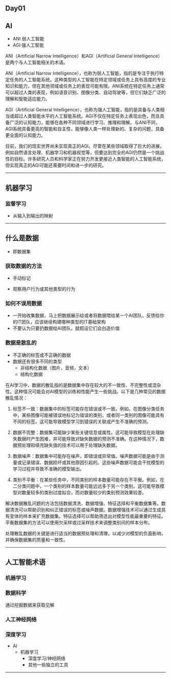 ## Day01

## AI

* ANI 弱人工智能
* AGI 强人工智能

ANI（Artificial Narrow Intelligence）和AGI（Artificial General Intelligence）是两个与人工智能相关的术语。

ANI（Artificial Narrow Intelligence），也称为弱人工智能，指的是专注于执行特定任务的人工智能系统。这种类型的人工智能在特定领域或任务上具有高度的专业知识和能力，但在其他领域或任务上的表现可能有限。ANI系统在特定任务上通常可以超过人类的表现，例如语音识别、图像分类、自动驾驶等，但它们缺乏广泛的理解和智能适应能力。

AGI（Artificial General Intelligence），也称为强人工智能，指的是具备与人类相当或超过人类智能水平的人工智能系统。AGI不仅在特定任务上表现出色，而且具备广泛的认知能力，能够在各种不同领域进行学习、推理和理解。与ANI不同，AGI系统具备更高的智能和自主性，能够像人类一样处理新的、复杂的问题，具备更全面的认知能力。

目前，我们的现实世界尚未实现真正的AGI。尽管在某些领域取得了巨大的进展，例如自然语言处理、机器学习和机器视觉等，但要达到完全的AGI仍然是一个挑战性的目标。许多研究人员和科学家正在努力开发更接近人类智能的人工智能系统，但实现真正的AGI可能还需要时间和进一步的研究。

---

## 机器学习

### 监督学习

* 从输入到输出的映射

---

## 什么是数据

* 即数据集

### 获取数据的方法

* 手动标记

* 观察用户行为或其他类型的行为

### 如何不误用数据

* 一开始收集数据，马上把数据展示给或者将数据喂给某一个AI团队，反馈给你的IT团队，应该继续构建哪种类型的IT基础架构
* 不要认为只要扔数据给AI团队，就假设它们会创造价值

### 数据是散乱的

* 不正确的标签或不正确的数据
* 数据还有很多不同的类型
  * 非结构化数据（图片，音频，文本）
  * 结构化数据



在AI学习中，数据的散乱指的是数据集中存在较大的不一致性、不完整性或混杂性。这种情况可能会对AI模型的训练和性能产生一些挑战。以下是几种常见的数据散乱情况：

1. 标签不一致：数据集中的标签可能存在错误或不一致。例如，在图像分类任务中，某些图像可能被错误地标记为错误的类别，或者同一类别的图像可能具有不同的标签。这可能导致模型学习到错误的关联或产生不准确的预测。

2. 数据不完整：数据集可能缺少某些关键信息或属性。这可能导致模型在处理缺失数据时产生困难，并可能导致对缺失数据的预测不准确。在这种情况下，数据预处理和填充缺失值的技术可以用于处理缺失数据。

3. 数据噪声：数据集中可能存在噪声，即错误或异常值。噪声数据可能是由于测量或记录错误、数据损坏或其他原因引起的。这些噪声数据可能会干扰模型的学习过程并导致不准确的模型输出。

4. 类别不平衡：在某些任务中，不同类别的样本数量可能存在不平衡。例如，在二分类问题中，一个类别的样本数量可能远远多于另一个类别。这可能导致模型对数量较多的类别过度拟合，而对数量较少的类别预测效果较差。

解决数据散乱问题的方法包括数据清洗、数据增强、特征选择和平衡数据集等。数据清洗可以帮助识别和纠正错误的标签或噪声数据。数据增强技术可以通过生成具有变体的样本来扩充数据集。特征选择可以帮助筛选出对模型性能最重要的特征。平衡数据集的方法可以使用欠采样或过采样技术来调整类别间的样本分布。

处理散乱数据的关键是进行适当的数据预处理和清理，以减少对模型的负面影响，并确保数据集的质量和一致性。



---

## 人工智能术语

### 机器学习

### 数据科学

通过挖掘数据来获取见解

### 人工神经网络

### 深度学习





* AI
  * 机器学习
    * 深度学习/神经网络
    * 其他一些独立的工具



---



